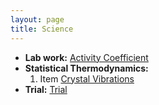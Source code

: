 ```yaml
---
layout: page
title: Science
---
```


* **Lab work:** [Activity Coefficient](Science/Aktivitätskoeffizient.md)
* **Statistical Thermodynamics:** 
    1. Item [Crystal Vibrations](Science/Crystal_Vibrations.md)
* **Trial:** [Trial](Trial.md)

